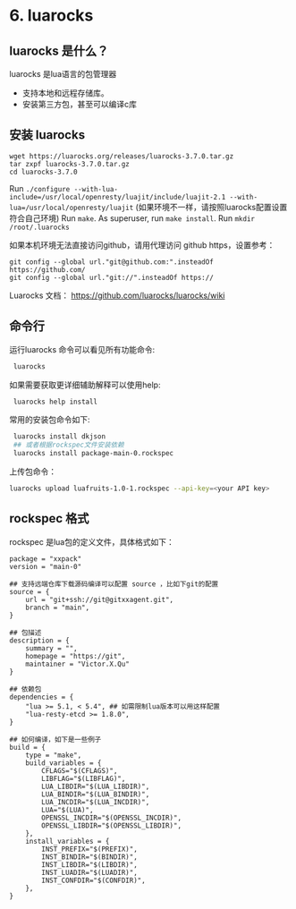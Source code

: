 # 6. luarocks

## luarocks 是什么？

luarocks 是lua语言的包管理器

- 支持本地和远程存储库。
- 安装第三方包，甚至可以编译c库

## 安装 luarocks

```
wget https://luarocks.org/releases/luarocks-3.7.0.tar.gz
tar zxpf luarocks-3.7.0.tar.gz
cd luarocks-3.7.0
```

Run `./configure --with-lua-include=/usr/local/openresty/luajit/include/luajit-2.1 --with-lua=/usr/local/openresty/luajit` (如果环境不一样，请按照luarocks配置设置符合自己环境)
Run `make`.
As superuser, run `make install`.
Run `mkdir /root/.luarocks`

如果本机环境无法直接访问github，请用代理访问 github https，设置参考：
```
git config --global url."git@github.com:".insteadOf https://github.com/
git config --global url."git://".insteadOf https://
```

Luarocks 文档： https://github.com/luarocks/luarocks/wiki

## 命令行

运行luarocks 命令可以看见所有功能命令:
```sh
 luarocks 
```
如果需要获取更详细辅助解释可以使用help:
```sh
 luarocks help install
```
常用的安装包命令如下:
```sh
 luarocks install dkjson
 ## 或者根据rockspec文件安装依赖
 luarocks install package-main-0.rockspec
```
上传包命令：
```sh
luarocks upload luafruits-1.0-1.rockspec --api-key=<your API key>
```

## rockspec 格式

rockspec 是lua包的定义文件，具体格式如下：

``` nginx
package = "xxpack"
version = "main-0"

## 支持远端仓库下载源码编译可以配置 source ，比如下git的配置
source = {
    url = "git+ssh://git@gitxxagent.git", 
    branch = "main",  
} 

## 包描述
description = {
    summary = "",
    homepage = "https://git",
    maintainer = "Victor.X.Qu"
}

## 依赖包
dependencies = {
    "lua >= 5.1, < 5.4", ## 如需限制lua版本可以用这样配置
    "lua-resty-etcd >= 1.8.0",
}

## 如何编译，如下是一些例子
build = {
    type = "make",
    build_variables = {
        CFLAGS="$(CFLAGS)",
        LIBFLAG="$(LIBFLAG)",
        LUA_LIBDIR="$(LUA_LIBDIR)",
        LUA_BINDIR="$(LUA_BINDIR)",
        LUA_INCDIR="$(LUA_INCDIR)",
        LUA="$(LUA)",
        OPENSSL_INCDIR="$(OPENSSL_INCDIR)",
        OPENSSL_LIBDIR="$(OPENSSL_LIBDIR)",
    },
    install_variables = {
        INST_PREFIX="$(PREFIX)",
        INST_BINDIR="$(BINDIR)",
        INST_LIBDIR="$(LIBDIR)",
        INST_LUADIR="$(LUADIR)",
        INST_CONFDIR="$(CONFDIR)",
    },
}
```